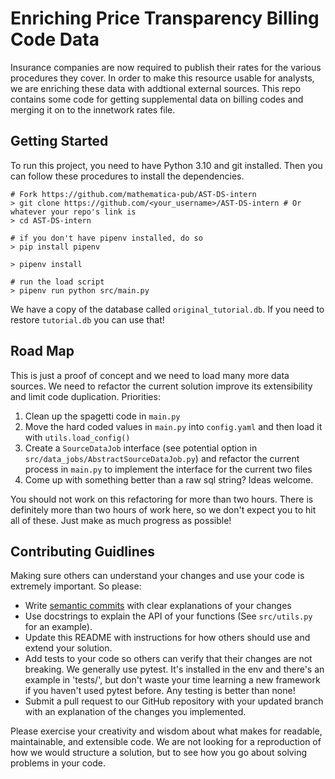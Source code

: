 # Enriching Price Transparency Billing Code Data

Insurance companies are now required to publish their rates for the various procedures they cover.
In order to make this resource usable for analysts, we are enriching these data with
addtional external sources. This repo contains some code for getting supplemental data on 
billing codes and merging it on to the innetwork rates file.

## Getting Started

To run this project, you need to have Python 3.10 and git installed. Then you can follow these procedures
to install the dependencies.
```
# Fork https://github.com/mathematica-pub/AST-DS-intern
> git clone https://github.com/<your_username>/AST-DS-intern # Or whatever your repo's link is
> cd AST-DS-intern

# if you don't have pipenv installed, do so
> pip install pipenv

> pipenv install

# run the load script
> pipenv run python src/main.py 
```

We have a copy of the database called `original_tutorial.db`. If you need to restore `tutorial.db` you can use that!


## Road Map

This is just a proof of concept and we need to load many more data sources. We need to refactor
the current solution improve its extensibility and limit code duplication. Priorities:

1. Clean up the spagetti code in `main.py`
2. Move the hard coded values in `main.py` into `config.yaml` and then load it with `utils.load_config()`
3. Create a `SourceDataJob` interface (see potential option in `src/data_jobs/AbstractSourceDataJob.py`) and
refactor the current process in `main.py` to implement the interface for the current two files
4. Come up with something better than a raw sql string? Ideas welcome.

You should not work on this refactoring for more than two hours. There is definitely more than 
two hours of work here, so we don't expect you to hit all of these. Just make as much progress as possible!

## Contributing Guidlines
Making sure others can understand your changes and use your code is extremely important. So please:
* Write [semantic commits](https://sparkbox.com/foundry/semantic_commit_messages) 
with clear explanations of your changes
* Use docstrings to explain the API of your functions (See `src/utils.py` for an example). 
* Update this README with instructions for how others should use and extend your solution.
* Add tests to your code so others can verify that their changes are not breaking. 
We generally use pytest. It's installed in the env and there's an example in 'tests/', but
don't waste your time learning a new framework if you haven't used pytest before. Any testing
is better than none!
* Submit a pull request to our GitHub repository with your updated branch with an explanation
of the changes you implemented.

Please exercise your creativity and wisdom about what makes for readable, maintainable, and 
extensible code. We are not looking for a reproduction of how we would structure a solution, 
but to see how you go about solving problems in your code. 
